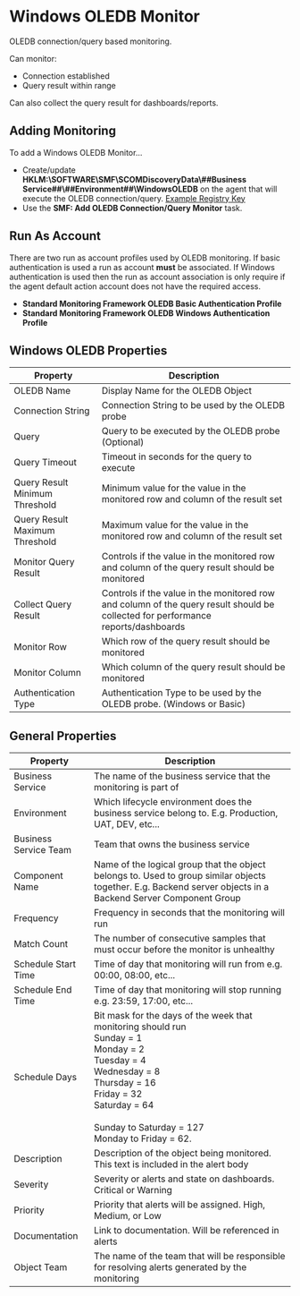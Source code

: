 ﻿
# Windows OLEDB Monitor
OLEDB connection/query based monitoring.

Can monitor:

* Connection established
* Query result within range

Can also collect the query result for dashboards/reports.

## Adding Monitoring

To add a Windows OLEDB Monitor...

* Create/update **HKLM:\SOFTWARE\SMF\SCOMDiscoveryData\\##Business Service##\\##Environment##\\WindowsOLEDB** on the agent that will execute the OLEDB connection/query. [Example Registry Key](../Example%20Files/WindowsOLEDB.reg)
* Use the **SMF: Add OLEDB Connection/Query Monitor** task.

## Run As Account
There are two run as account profiles used by OLEDB monitoring. If basic authentication is used a run as account **must** be associated. If Windows authentication is used then the run as account association is only require if the agent default action account does not have the required access. 

* **Standard Monitoring Framework OLEDB Basic Authentication Profile**
* **Standard Monitoring Framework OLEDB Windows Authentication Profile**

## Windows OLEDB Properties 

|Property|Description|
|-|-|
|OLEDB Name|Display Name for the OLEDB Object|
|Connection String|Connection String to be used by the OLEDB probe|
|Query|Query to be executed by the OLEDB probe (Optional)|
|Query Timeout|Timeout in seconds for the query to execute|
|Query Result Minimum Threshold|Minimum value for the value in the monitored row and column of the result set|
|Query Result Maximum Threshold|Maximum value for the value in the monitored row and column of the result set|
|Monitor Query Result|Controls if the value in the monitored row and column of the query result should be monitored|
|Collect Query Result|Controls if the value in the monitored row and column of the query result should be collected for performance reports/dashboards|
|Monitor Row|Which row of the query result should be monitored|
|Monitor Column|Which column of the query result should be monitored|
|Authentication Type|Authentication Type to be used by the OLEDB probe. (Windows or Basic)|

## General Properties

|Property|Description|
|-|-|
|Business Service|The name of the business service that the monitoring is part of|
|Environment|Which lifecycle environment does the business service belong to. E.g. Production, UAT, DEV, etc...|
|Business Service Team|Team that owns the business service|
|Component Name|Name of the logical group that the object belongs to. Used to group similar objects together. E.g. Backend server objects in a Backend Server Component Group|
|Frequency|Frequency in seconds that the monitoring will run|
|Match Count|The number of consecutive samples that must occur before the monitor is unhealthy|
|Schedule Start Time|Time of day that monitoring will run from e.g. 00:00, 08:00, etc...|
|Schedule End Time|Time of day that monitoring will stop running e.g. 23:59, 17:00, etc...|
|Schedule Days|Bit mask for the days of the week that monitoring should run<br>Sunday = 1<br>  Monday = 2 <br>Tuesday = 4<br>Wednesday = 8<br>Thursday = 16<br>Friday = 32<br>Saturday = 64<br><br>Sunday to Saturday = 127<br>Monday to Friday = 62.|
|Description|Description of the object being monitored. This text is included in the alert body|
|Severity|Severity or alerts and state on dashboards. Critical or Warning|
|Priority|Priority that alerts will be assigned. High, Medium, or Low|
|Documentation|Link to documentation. Will be referenced in alerts|
|Object Team|The name of the team that will be responsible for resolving alerts generated by the monitoring|
